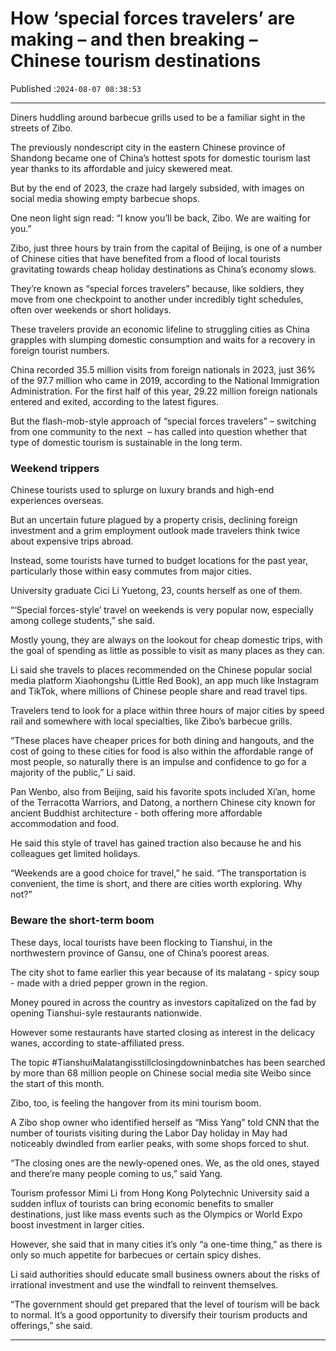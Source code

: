 # How ‘special forces travelers’ are making – and then breaking – Chinese tourism destinations

Published :`2024-08-07 08:38:53`

---

Diners huddling around barbecue grills used to be a familiar sight in the streets of Zibo.

The previously nondescript city in the eastern Chinese province of Shandong became one of China’s hottest spots for domestic tourism last year thanks to its affordable and juicy skewered meat.

But by the end of 2023, the craze had largely subsided, with images on social media showing empty barbecue shops.

One neon light sign read: “I know you’ll be back, Zibo. We are waiting for you.”

Zibo, just three hours by train from the capital of Beijing, is one of a number of Chinese cities that have benefited from a flood of local tourists gravitating towards cheap holiday destinations as China’s economy slows.

They’re known as “special forces travelers” because, like soldiers, they move from one checkpoint to another under incredibly tight schedules, often over weekends or short holidays.

These travelers provide an economic lifeline to struggling cities as China grapples with slumping domestic consumption and waits for a recovery in foreign tourist numbers.

China recorded 35.5 million visits from foreign nationals in 2023, just 36% of the 97.7 million who came in 2019, according to the National Immigration Administration. For the first half of this year, 29.22 million foreign nationals entered and exited, according to the latest figures.

But the flash-mob-style approach of “special forces travelers” – switching from one community to the next  – has called into question whether that type of domestic tourism is sustainable in the long term.

### Weekend trippers

Chinese tourists used to splurge on luxury brands and high-end experiences overseas.

But an uncertain future plagued by a property crisis, declining foreign investment and a grim employment outlook made travelers think twice about expensive trips abroad.

Instead, some tourists have turned to budget locations for the past year, particularly those within easy commutes from major cities.

University graduate Cici Li Yuetong, 23, counts herself as one of them.

“‘Special forces-style’ travel on weekends is very popular now, especially among college students,” she said.

Mostly young, they are always on the lookout for cheap domestic trips, with the goal of spending as little as possible to visit as many places as they can.

Li said she travels to places recommended on the Chinese popular social media platform Xiaohongshu (Little Red Book), an app much like Instagram and TikTok, where millions of Chinese people share and read travel tips.

Travelers tend to look for a place within three hours of major cities by speed rail and somewhere with local specialties, like Zibo’s barbecue grills.

“These places have cheaper prices for both dining and hangouts, and the cost of going to these cities for food is also within the affordable range of most people, so naturally there is an impulse and confidence to go for a majority of the public,” Li said.

Pan Wenbo, also from Beijing, said his favorite spots included Xi’an, home of the Terracotta Warriors, and Datong, a northern Chinese city known for ancient Buddhist architecture - both offering more affordable accommodation and food.

He said this style of travel has gained traction also because he and his colleagues get limited holidays.

“Weekends are a good choice for travel,” he said. “The transportation is convenient, the time is short, and there are cities worth exploring. Why not?”

### Beware the short-term boom

These days, local tourists have been flocking to Tianshui, in the northwestern province of Gansu, one of China’s poorest areas.

The city shot to fame earlier this year because of its malatang - spicy soup - made with a dried pepper grown in the region.

Money poured in across the country as investors capitalized on the fad by opening Tianshui-syle restaurants nationwide.

However some restaurants have started closing as interest in the delicacy wanes, according to state-affiliated press.

The topic #TianshuiMalatangisstillclosingdowninbatches has been searched by more than 68 million people on Chinese social media site Weibo since the start of this month.

Zibo, too, is feeling the hangover from its mini tourism boom.

A Zibo shop owner who identified herself as “Miss Yang” told CNN that the number of tourists visiting during the Labor Day holiday in May had noticeably dwindled from earlier peaks, with some shops forced to shut.

“The closing ones are the newly-opened ones. We, as the old ones, stayed and there’re many people coming to us,” said Yang.

Tourism professor Mimi Li from Hong Kong Polytechnic University said a sudden influx of tourists can bring economic benefits to smaller destinations, just like mass events such as the Olympics or World Expo boost investment in larger cities.

However, she said that in many cities it’s only “a one-time thing,” as there is only so much appetite for barbecues or certain spicy dishes.

Li said authorities should educate small business owners about the risks of irrational investment and use the windfall to reinvent themselves.

“The government should get prepared that the level of tourism will be back to normal. It’s a good opportunity to diversify their tourism products and offerings,” she said.

---

